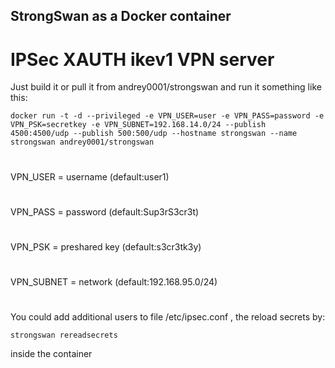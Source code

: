 ## StrongSwan as a Docker container

# IPSec XAUTH ikev1 VPN server

Just build it or pull it from andrey0001/strongswan and run it something like this:

```
docker run -t -d --privileged -e VPN_USER=user -e VPN_PASS=password -e VPN_PSK=secretkey -e VPN_SUBNET=192.168.14.0/24 --publish 4500:4500/udp --publish 500:500/udp --hostname strongswan --name strongswan andrey0001/strongswan
```
#
VPN_USER = username (default:user1)
#
VPN_PASS = password (default:Sup3rS3cr3t)
#
VPN_PSK = preshared key (default:s3cr3tk3y)
#
VPN_SUBNET = network (default:192.168.95.0/24)
#

You could add additional users to file /etc/ipsec.conf , the reload secrets by: 
```
strongswan rereadsecrets
```
inside the container

